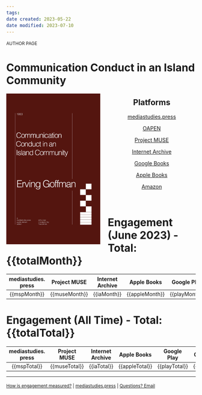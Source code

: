 ```yaml
---
tags: 
date created: 2023-05-22
date modified: 2023-07-10
---
```


<small>AUTHOR PAGE</small>

<h1>Communication Conduct in an Island Community</h1>

<center><p><a href="https://www.mediastudies.press/communication-conduct-in-an-island-community"><img src="https://github.com/mediastudiespress/singles/raw/master/public_domain/goffman-1953/cover/goffman-640-1024-front-cover-png.png" alt="Cover" style="float:left;width:250px;padding-right:20px;" /></a> </p></center>

<center><h2 style="border-bottom: #fff !important;padding-top: 0pt !important;">Platforms</h2></center>

<center><p><a href="https://www.mediastudies.press/communication-conduct-in-an-island-community">mediastudies.press</a></p><p><a href="https://library.oapen.org/handle/20.500.12657/60113">OAPEN</a></p><p><a href="https://muse.jhu.edu/book/109567">Project MUSE</a></p><p><a href="https://archive.org/details/goffman-1953-communication-conduct">Internet Archive</a></p><p><a href="https://books.google.com/books?id=GfChEAAAQBAJ&newbks=0&hl=en&source=newbks_fb">Google Books</a></p><p><a href="http://books.apple.com/us/book/id6445124856">Apple Books</a></p><p><a href="https://www.amazon.com/dp/1951399153">Amazon</a></p></center>

<h1 style="padding-top:30px;">Engagement (June 2023) - Total: {{totalMonth}}</h1>

|  mediastudies. press  |  Project MUSE | Internet Archive  | Apple Books | Google Play | Google Books | OAPEN | Paperback |
|:---------------------:|:-------:|:--------------:|:-----------:|:------------------:|:-----------:|:-----------:|:------------:|
| {{mspMonth}} |  {{museMonth}} | {{iaMonth}} | {{appleMonth}} | {{playMonth}} | {{googleMonth}} | {{oapenMonth}} | {{paperbackMonth}} |

<h1>Engagement (All Time) - Total: {{totalTotal}}</h1>

|  mediastudies. press  |  Project MUSE | Internet Archive  | Apple Books | Google Play | Google Books | OAPEN | Paperback |
|:---------------------:|:-------:|:--------------:|:-----------:|:------------------:|:-----------:|:-----------:|:------------:|
| {{mspTotal}} |  {{museTotal}} | {{iaTotal}} | {{appleTotal}} | {{playTotal}} | {{googleTotal}} | {{oapenTotal}} | {{paperbackTotal}} |


***

<small><p><a href="https://mediastudies.press">How is engagement measured?</a> | <a href="https://mediastudies.press">mediastudies.press</a> | <a href="mailto:press@mediastudies.press">Questions? Email</a></p></smalll>